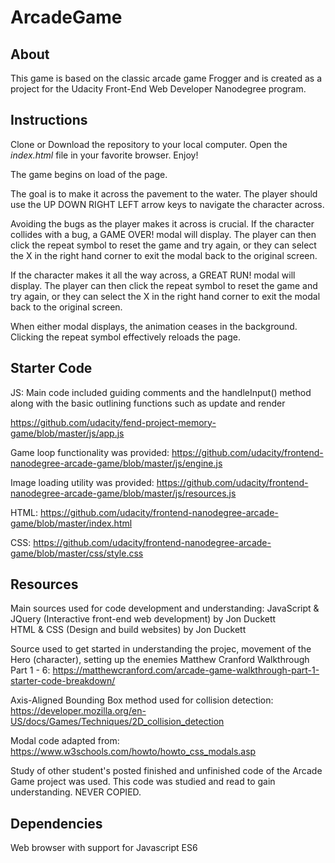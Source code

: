 # ArcadeGame
## About

This game is based on the classic arcade game Frogger and is created as a project for the Udacity Front-End Web Developer Nanodegree program.

## Instructions

Clone or Download the repository to your local computer. Open the *index.html* file in your favorite browser. Enjoy! 

The game begins on load of the page.

The goal is to make it across the pavement to the water. The player should use the UP DOWN RIGHT LEFT arrow keys to navigate the character across. 

Avoiding the bugs as the player makes it across is crucial. If the character collides with a bug, a GAME OVER! modal will display. The player can then click the repeat symbol to reset the game and try again, or they can select the X in the right hand corner to exit the modal back to the original screen. 


If the character makes it all the way across, a GREAT RUN! modal will display. The player can then click the repeat symbol to reset the game and try again, or they can select the X in the right hand corner to exit the modal back to the original screen.   

When either modal displays, the animation ceases in the background. Clicking the repeat symbol effectively reloads the page. 


## Starter Code

JS: Main code included guiding comments and the handleInput() method along with the basic outlining functions such as update and render

https://github.com/udacity/fend-project-memory-game/blob/master/js/app.js

Game loop functionality was provided:
https://github.com/udacity/frontend-nanodegree-arcade-game/blob/master/js/engine.js

Image loading utility was provided:
https://github.com/udacity/frontend-nanodegree-arcade-game/blob/master/js/resources.js

HTML:
https://github.com/udacity/frontend-nanodegree-arcade-game/blob/master/index.html

CSS:
https://github.com/udacity/frontend-nanodegree-arcade-game/blob/master/css/style.css

## Resources

Main sources used for code development and understanding:
JavaScript & JQuery (Interactive front-end web development) by Jon Duckett<br>
HTML & CSS (Design and build websites) by Jon Duckett

Source used to get started in understanding the projec, movement of the Hero (character), setting up the enemies
Matthew Cranford Walkthrough Part 1 - 6:
https://matthewcranford.com/arcade-game-walkthrough-part-1-starter-code-breakdown/

Axis-Aligned Bounding Box method used for collision detection: 
https://developer.mozilla.org/en-US/docs/Games/Techniques/2D_collision_detection

Modal code adapted from: https://www.w3schools.com/howto/howto_css_modals.asp<br>

Study of other student's posted finished and unfinished code of the Arcade Game project was used. This code was studied and read to gain understanding. NEVER COPIED.

## Dependencies

Web browser with support for Javascript ES6

